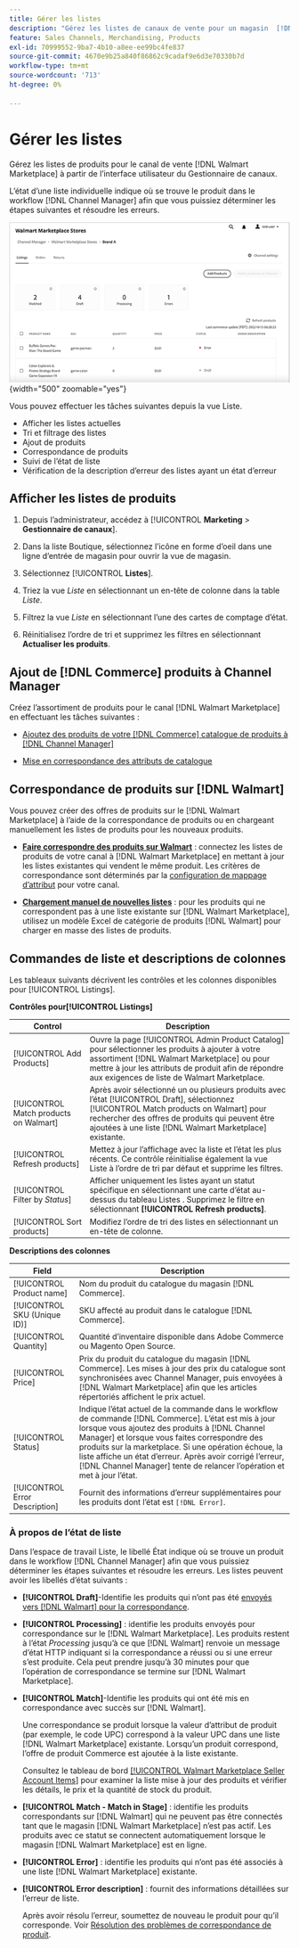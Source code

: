 ```yaml
---
title: Gérer les listes
description: "Gérez les listes de canaux de vente pour un magasin  [!DNL Commerce] avec le gestionnaire de canaux pour Adobe Commerce et Magento Open Source."
feature: Sales Channels, Merchandising, Products
exl-id: 70999552-9ba7-4b10-a8ee-ee99bc4fe837
source-git-commit: 4670e9b25a840f86862c9cadaf9e6d3e70330b7d
workflow-type: tm+mt
source-wordcount: '713'
ht-degree: 0%

---
```


# Gérer les listes

Gérez les listes de produits pour le canal de vente [!DNL Walmart Marketplace] à partir de l’interface utilisateur du Gestionnaire de canaux.

L’état d’une liste individuelle indique où se trouve le produit dans le workflow [!DNL Channel Manager] afin que vous puissiez déterminer les étapes suivantes et résoudre les erreurs.

![Page de listes pour un canal de vente connecté](assets/listings-dashboard-view.png){width="500" zoomable="yes"}

Vous pouvez effectuer les tâches suivantes depuis la vue Liste.

* Afficher les listes actuelles
* Tri et filtrage des listes
* Ajout de produits
* Correspondance de produits
* Suivi de l’état de liste
* Vérification de la description d’erreur des listes ayant un état d’erreur

## Afficher les listes de produits

1. Depuis l’administrateur, accédez à [!UICONTROL **Marketing** > **Gestionnaire de canaux**].

1. Dans la liste Boutique, sélectionnez l’icône en forme d’oeil dans une ligne d’entrée de magasin pour ouvrir la vue de magasin.

1. Sélectionnez [!UICONTROL **Listes**].

1. Triez la vue *Liste* en sélectionnant un en-tête de colonne dans la table *Liste*.

1. Filtrez la vue *Liste* en sélectionnant l’une des cartes de comptage d’état.

1. Réinitialisez l’ordre de tri et supprimez les filtres en sélectionnant **Actualiser les produits**.

## Ajout de [!DNL Commerce] produits à Channel Manager

Créez l’assortiment de produits pour le canal [!DNL Walmart Marketplace] en effectuant les tâches suivantes :

* [Ajoutez des produits de votre  [!DNL Commerce] catalogue de produits à [!DNL Channel Manager]](add-products-to-channel-store.md)

* [Mise en correspondance des attributs de catalogue](map-catalog-attributes.md#configure-product-attribute-settings)

## Correspondance de produits sur [!DNL Walmart]

Vous pouvez créer des offres de produits sur le [!DNL Walmart Marketplace] à l’aide de la correspondance de produits ou en chargeant manuellement les listes de produits pour les nouveaux produits.

* **[Faire correspondre des produits sur Walmart](connect-listings-to-marketplace.md)** : connectez les listes de produits de votre canal à [!DNL Walmart Marketplace] en mettant à jour les listes existantes qui vendent le même produit. Les critères de correspondance sont déterminés par la [configuration de mappage d’attribut](map-catalog-attributes.md) pour votre canal.

* **[Chargement manuel de nouvelles listes](connect-listings-to-marketplace.md#upload-new-product-listings)** : pour les produits qui ne correspondent pas à une liste existante sur [!DNL Walmart Marketplace], utilisez un modèle Excel de catégorie de produits [!DNL Walmart] pour charger en masse des listes de produits.

## Commandes de liste et descriptions de colonnes

Les tableaux suivants décrivent les contrôles et les colonnes disponibles pour [!UICONTROL Listings].

**Contrôles pour[!UICONTROL Listings]**

| **Control** | **Description** |
|----------------------------------------|-------------------------------------------------------------------------------------------------------------------------------------------------------------------------------------------------------------------|
| [!UICONTROL Add Products] | Ouvre la page [!UICONTROL Admin Product Catalog] pour sélectionner les produits à ajouter à votre assortiment [!DNL Walmart Marketplace] ou pour mettre à jour les attributs de produit afin de répondre aux exigences de liste de Walmart Marketplace. |
| [!UICONTROL Match products on Walmart] | Après avoir sélectionné un ou plusieurs produits avec l’état [!UICONTROL Draft], sélectionnez [!UICONTROL Match products on Walmart] pour rechercher des offres de produits qui peuvent être ajoutées à une liste [!DNL Walmart Marketplace] existante. |
| [!UICONTROL Refresh products] | Mettez à jour l’affichage avec la liste et l’état les plus récents. Ce contrôle réinitialise également la vue Liste à l’ordre de tri par défaut et supprime les filtres. |
| [!UICONTROL Filter by *Status*] | Afficher uniquement les listes ayant un statut spécifique en sélectionnant une carte d’état au-dessus du tableau Listes . Supprimez le filtre en sélectionnant **[!UICONTROL Refresh products]**. |
| [!UICONTROL Sort products] | Modifiez l’ordre de tri des listes en sélectionnant un en-tête de colonne. |


**Descriptions des colonnes**

| **Field** | **Description** |
|--------------------------------|-------------------------------------------------------------------------------------------------------------------------------------------------------------------------------------------------------------------------------------------------------------------------------------------------------------------------------------------------------------------|
| [!UICONTROL Product name] | Nom du produit du catalogue du magasin [!DNL Commerce]. |
| [!UICONTROL SKU (Unique ID)] | SKU affecté au produit dans le catalogue [!DNL Commerce]. |
| [!UICONTROL  Quantity] | Quantité d’inventaire disponible dans Adobe Commerce ou Magento Open Source. |
| [!UICONTROL Price] | Prix du produit du catalogue du magasin [!DNL Commerce]. Les mises à jour des prix du catalogue sont synchronisées avec Channel Manager, puis envoyées à [!DNL Walmart Marketplace] afin que les articles répertoriés affichent le prix actuel. |
| [!UICONTROL Status] | Indique l’état actuel de la commande dans le workflow de commande [!DNL Commerce]. L’état est mis à jour lorsque vous ajoutez des produits à [!DNL Channel Manager] et lorsque vous faites correspondre des produits sur la marketplace. Si une opération échoue, la liste affiche un état d’erreur. Après avoir corrigé l’erreur, [!DNL Channel Manager] tente de relancer l’opération et met à jour l’état. |
| [!UICONTROL Error Description] | Fournit des informations d’erreur supplémentaires pour les produits dont l’état est `[!DNL Error]`. |

### À propos de l’état de liste

Dans l’espace de travail Liste, le libellé État indique où se trouve un produit dans le workflow [!DNL Channel Manager] afin que vous puissiez déterminer les étapes suivantes et résoudre les erreurs. Les listes peuvent avoir les libellés d’état suivants :

* **[!UICONTROL Draft]**-Identifie les produits qui n’ont pas été [envoyés vers [!DNL Walmart] pour la correspondance](connect-listings-to-marketplace.md#match-products).

* **[!UICONTROL Processing]** : identifie les produits envoyés pour correspondance sur le [!DNL Walmart Marketplace]. Les produits restent à l’état *Processing* jusqu’à ce que [!DNL Walmart] renvoie un message d’état HTTP indiquant si la correspondance a réussi ou si une erreur s’est produite. Cela peut prendre jusqu’à 30 minutes pour que l’opération de correspondance se termine sur [!DNL Walmart Marketplace].

* **[!UICONTROL Match]**-Identifie les produits qui ont été mis en correspondance avec succès sur [!DNL Walmart].

  Une correspondance se produit lorsque la valeur d’attribut de produit (par exemple, le code UPC) correspond à la valeur UPC dans une liste [!DNL Walmart Marketplace] existante. Lorsqu’un produit correspond, l’offre de produit Commerce est ajoutée à la liste existante.

  Consultez le tableau de bord [[!UICONTROL Walmart Marketplace Seller Account Items]](https://seller.walmart.com/items-and-inventory/manage-items) pour examiner la liste mise à jour des produits et vérifier les détails, le prix et la quantité de stock du produit.

* **[!UICONTROL Match - Match in Stage]** : identifie les produits correspondants sur [!DNL Walmart] qui ne peuvent pas être connectés tant que le magasin [!DNL Walmart Marketplace] n’est pas actif. Les produits avec ce statut se connectent automatiquement lorsque le magasin [!DNL Walmart Marketplace] est en ligne.

* **[!UICONTROL Error]** : identifie les produits qui n’ont pas été associés à une liste [!DNL Walmart Marketplace] existante.

* **[!UICONTROL Error description]** : fournit des informations détaillées sur l’erreur de liste.

  Après avoir résolu l’erreur, soumettez de nouveau le produit pour qu’il corresponde. Voir [Résolution des problèmes de correspondance de produit](connect-listings-to-marketplace.md#troubleshoot-product-match-errors).
